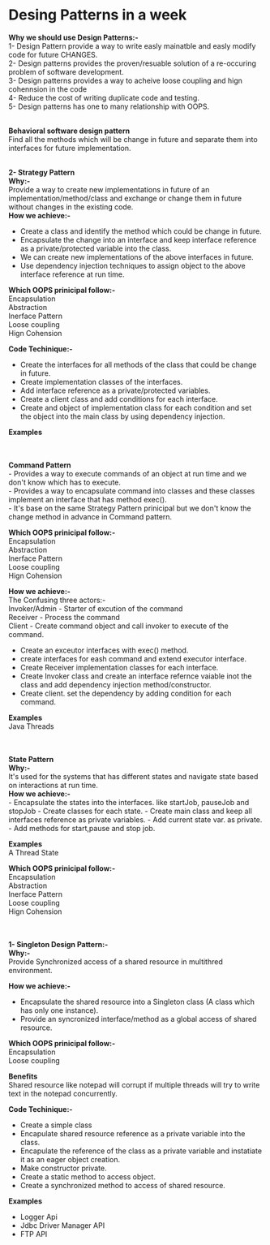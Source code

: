 # Desing Patterns in a week

<b>Why we should use Design Patterns:- </b><br>
1- Design Pattern provide a way to write easly mainatble and easly modify code for future CHANGES.<br>
2- Design patterns provides the proven/resuable solution of a re-occuring problem of software development.<br>
3- Design patterns provides a way to acheive loose coupling and hign cohennsion in the code <br>
4- Reduce the cost of writing duplicate code and testing.<br>
5- Design patterns has one to many relationship with OOPS.<br>

<br>
<b>Behavioral software design pattern</b><br>
Find all the methods which will be change in future and separate them into interfaces for future implementation. <br><br>


<b>2- Strategy Pattern </b><br>
<b>Why:-</b><br>
Provide a way to create new implementations in future of an implementation/method/class and exchange or change them in future without changes in the existing code.<br>
<b>How we achieve:-</b> <br>
- Create a class and identify the method which could be change in future.
- Encapsulate the change into an interface and keep interface reference as a private/protected variable into the class.<br>
- We can create new implementations of the above interfaces in future.   
- Use dependency injection techniques to assign object to the above interface reference at run time.<br>

<b>Which OOPS prinicipal follow:- </b><br>
Encapsulation<br>
Abstraction<br>
Inerface Pattern<br>
Loose coupling<br>
Hign Cohension<br>

<b>Code Techinique:-</b><br>
- Create the interfaces for all methods of the class that could be change in future.<br>
- Create implementation classes of the interfaces.<br>
- Add interface reference as a private/protected variables.<br>
- Create a client class and add conditions for each interface.<br>
- Create and object of implementation class for each condition and set the object into the main class by using dependency injection.<br>

<b>Examples</b><br>

<br>
<br>
<b>Command Pattern </b><br>
- Provides a way to execute commands of an object at run time and we don't know which has to execute. <br>
- Provides a way to encapsulate command into classes and these classes implement an interface that has method exec().<br>
- It's base on the same Strategy Pattern prinicipal but we don't know the change method in advance in Command pattern.<br>

<b>Which OOPS prinicipal follow:- </b><br>
Encapsulation<br>
Abstraction<br>
Inerface Pattern<br>
Loose coupling<br>
Hign Cohension<br>

<b>How we achieve:-</b> <br>
The Confusing three actors:- <br>
Invoker/Admin - Starter of excution of the command <br>
Receiver - Process the command <br>
Client - Create command object and call invoker to execute of the command. <br>
- Create an exceutor interfaces with exec() method. <br>
- create interfaces for eash command and extend executor interface. <br>
- Create Receiver implementation classes for each interface.  <br>
- Create Invoker class and create an interface refernce vaiable inot the class and add dependency injection method/constructor. <br>
- Create client. set the dependency by adding condition for each command. <br>

<b>Examples</b><br>
Java Threads

<br>
<br>
<b>State Pattern </b><br>
<b>Why:-</b><br>
It's used for the systems that has different states and navigate state based on interactions at run time.<br>
<b>How we achieve:-</b> <br>
- Encapsulate the states into the interfaces. like startJob, pauseJob and stopJob
- Create classes for each state.
- Create main class and keep all interfaces reference as private variables.
- Add current state var. as private.
- Add methods for start,pause and stop job.

<b>Examples</b><br>
A Thread State

<b>Which OOPS prinicipal follow:- </b><br>
Encapsulation<br>
Abstraction<br>
Inerface Pattern<br>
Loose coupling<br>
Hign Cohension<br>

<br>
<br>
<b>1- Singleton Design Pattern:-</b><br>
<b>Why:-</b><br> 
Provide Synchronized access of a shared resource in multithred environment.<br>

<b>How we achieve:-</b> <br>
- Encapsulate the shared resource into a Singleton class (A class which has only one instance). <br>
- Provide an syncronized interface/method as a global access of shared resource.<br>

<b>Which OOPS prinicipal follow:- </b><br>
Encapsulation<br>
Loose coupling<br>

<b>Benefits</b><br>
Shared resource like notepad will corrupt if multiple threads will try to write text in the notepad concurrently. 

<b>Code Techinique:-</b><br>
- Create a simple class<br>
- Encapulate shared resource reference as a private variable into the class.<br>
- Encapulate the reference of the class as a private variable and instatiate it as an eager object creation.<br>
- Make constructor private.<br>
- Create a static method to access object.<br>
- Create a synchronized method to access of shared resource. <br>

<b>Examples</b>
- Logger Api
- Jdbc Driver Manager API
- FTP API

<br>
<br>

